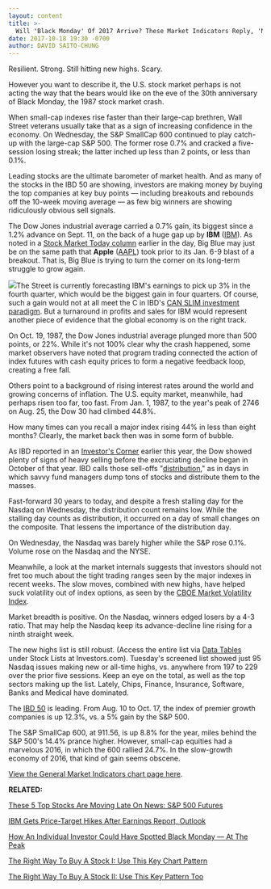 ```yaml
---
layout: content
title: >-
  Will 'Black Monday' Of 2017 Arrive? These Market Indicators Reply, 'Not Yet'
date: 2017-10-18 19:30 -0700
author: DAVID SAITO-CHUNG
---
```






Resilient. Strong. Still hitting new highs. Scary.


However you want to describe it, the U.S. stock market perhaps is not acting the way that the bears would like on the eve of the 30th anniversary of Black Monday, the 1987 stock market crash.




When small-cap indexes rise faster than their large-cap brethren, Wall Street veterans usually take that as a sign of increasing confidence in the economy. On Wednesday, the S&P SmallCap 600 continued to play catch-up with the large-cap S&P 500. The former rose 0.7% and cracked a five-session losing streak; the latter inched up less than 2 points, or less than 0.1%.


Leading stocks are the ultimate barometer of market health. And as many of the stocks in the IBD 50 are showing, investors are making money by buying the top companies at key buy points — including breakouts and rebounds off the 10-week moving average — as few big winners are showing ridiculously obvious sell signals.


The Dow Jones industrial average carried a 0.7% gain, its biggest since a 1.2% advance on Sept. 11, on the back of a huge gap up by **IBM** ([IBM](https://research.investors.com/quote.aspx?symbol=IBM)). As noted in a [Stock Market Today column](https://www.investors.com/market-trend/stock-market-today/small-caps-dow-lead-stocks-apple-acts-right-will-ibm-finally-form-a-base/) earlier in the day, Big Blue may just be on the same path that **Apple** ([AAPL](https://research.investors.com/quote.aspx?symbol=AAPL)) took prior to its Jan. 6-9 blast of a breakout. That is, Big Blue is trying to turn the corner on its long-term struggle to grow again.


![](https://www.investors.com/wp-content/uploads/2017/10/MP2x1_101817-174x300.png)The Street is currently forecasting IBM's earnings to pick up 3% in the fourth quarter, which would be the biggest gain in four quarters. Of course, such a gain would not at all meet the C in IBD's [CAN SLIM investment paradigm](https://www.investors.com/ibd-university/can-slim/). But a turnaround in profits and sales for IBM would represent another piece of evidence that the global economy is on the right track.


On Oct. 19, 1987, the Dow Jones industrial average plunged more than 500 points, or 22%. While it's not 100% clear why the crash happened, some market observers have noted that program trading connected the action of index futures with cash equity prices to form a negative feedback loop, creating a free fall.


Others point to a background of rising interest rates around the world and growing concerns of inflation. The U.S. equity market, meanwhile, had perhaps risen too far, too fast. From Jan. 1, 1987, to the year's peak of 2746 on Aug. 25, the Dow 30 had climbed 44.8%.


How many times can you recall a major index rising 44% in less than eight months? Clearly, the market back then was in some form of bubble.


As IBD reported in an [Investor's Corner](https://www.investors.com/how-to-invest/investors-corner/could-you-have-spotted-the-1987-stock-market-top-yes-heres-how/) earlier this year, the Dow showed plenty of signs of heavy selling before the excruciating decline began in October of that year. IBD calls those sell-offs "[distribution](https://www.investors.com/ibd-university/market-timing/market-tops/)," as in days in which savvy fund managers dump tons of stocks and distribute them to the masses.


Fast-forward 30 years to today, and despite a fresh stalling day for the Nasdaq on Wednesday, the distribution count remains low. While the stalling day counts as distribution, it occurred on a day of small changes on the composite. That lessens the importance of the distribution day.


On Wednesday, the Nasdaq was barely higher while the S&P rose 0.1%. Volume rose on the Nasdaq and the NYSE.


Meanwhile, a look at the market internals suggests that investors should not fret too much about the tight trading ranges seen by the major indexes in recent weeks. The slow moves, combined with new highs, have helped suck volatility out of index options, as seen by the [CBOE Market Volatility Index](http://research.investors.com/psychological-market-indicators/chart?type=volatility).


Market breadth is positive. On the Nasdaq, winners edged losers by a 4-3 ratio. That may help the Nasdaq keep its advance-decline line rising for a ninth straight week.


The new highs list is still robust. (Access the entire list via [Data Tables](https://www.investors.com/ibd-data-tables/) under Stock Lists at Investors.com). Tuesday's screened list showed just 95 Nasdaq issues making new or all-time highs, vs. anywhere from 197 to 229 over the prior five sessions. Keep an eye on the total, as well as the top sectors making up the list. Lately, Chips, Finance, Insurance, Software, Banks and Medical have dominated.


The [IBD 50](http://research.investors.com/stock-lists/ibd-50/) is leading. From Aug. 10 to Oct. 17, the index of premier growth companies is up 12.3%, vs. a 5% gain by the S&P 500.


The S&P SmallCap 600, at 911.56, is up 8.8% for the year, miles behind the S&P 500's 14.4% prance higher. However, small-cap equities had a marvelous 2016, in which the 600 rallied 24.7%. In the slow-growth economy of 2016, that kind of gain seems obscene.


[View the General Market Indicators chart page here](https://www.investors.com/wp-content/uploads/2017/10/IBD1810152523GMI.pdf).


**RELATED:**


[These 5 Top Stocks Are Moving Late On News: S&P 500 Futures](https://www.investors.com/market-trend/stock-market-today/these-5-top-stocks-are-moving-late-on-news-sp-500-futures/)


[IBM Gets Price-Target Hikes After Earnings Report, Outlook](https://www.investors.com/news/technology/ibm-gets-price-target-hikes-after-earnings-report-outlook/)


[How An Individual Investor Could Have Spotted Black Monday — At The Peak](https://www.investors.com/how-to-invest/investors-corner/could-you-have-spotted-the-1987-stock-market-top-yes-heres-how/)


[The Right Way To Buy A Stock I: Use This Key Chart Pattern](https://www.investors.com/how-to-invest/investors-corner/the-basics-how-to-analyze-a-stocks-cup-with-handle/)


[The Right Way To Buy A Stock II: Use This Key Pattern Too](https://www.investors.com/how-to-invest/investors-corner/when-to-buy-the-basics-of-a-flat-base-a-super-growth-stock-pattern/)




